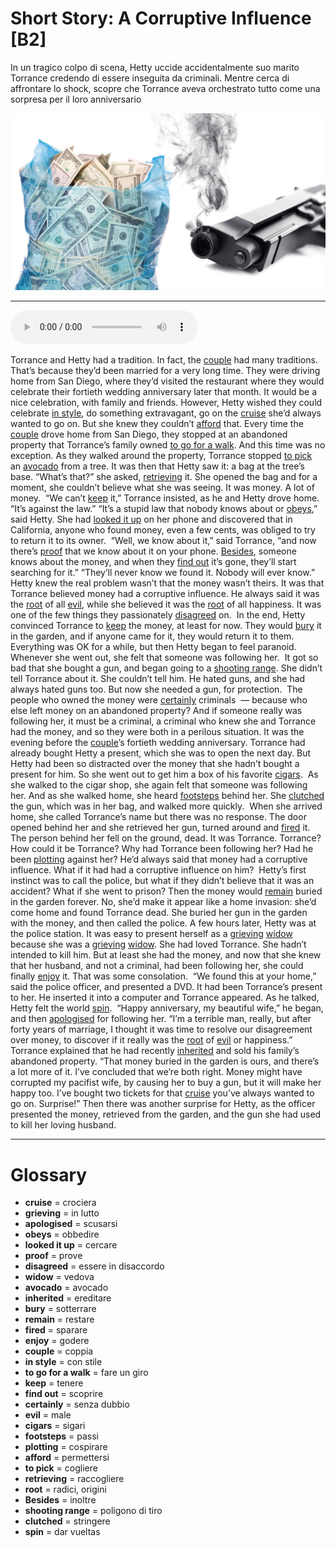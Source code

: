 # Short Story: A Corruptive Influence   [B2]

In un tragico colpo di scena, Hetty uccide accidentalmente suo marito Torrance credendo di essere inseguita da criminali. Mentre cerca di affrontare lo shock, scopre che Torrance aveva orchestrato tutto come una sorpresa per il loro anniversario

![](Short%20Story%20A%20Corruptive%20Influence.jpg)

--------------

<div>
<audio controls autoplay>
    <source src="https://raw.githubusercontent.com/dartie/knowledge-base/main/English/SpeakUp/2023-02/Short%20Story%20A%20Corruptive%20Influence.mp3" type="audio/mpeg">
</audio>
</div>


Torrance and Hetty had a tradition. In fact, the [couple](## "coppia") had many traditions. That’s because they’d been married for a very long time.
They were driving home from San Diego, where they’d visited the restaurant where they would celebrate their fortieth wedding anniversary later that month. It would be a nice celebration, with family and friends. However, Hetty wished they could celebrate [in style](## "con stile"), do something extravagant, go on the [cruise](## "crociera") she’d always wanted to go on. But she knew they couldn’t [afford](## "permettersi") that.
Every time the [couple](## "coppia") drove home from San Diego, they stopped at an abandoned property that Torrance’s family owned [to go for a walk](## "fare un giro"). And this time was no exception. As they walked around the property, Torrance stopped [to pick](## "cogliere") an [avocado](## "avocado") from a tree. It was then that Hetty saw it: a bag at the tree’s base.
“What’s that?” she asked, [retrieving](## "raccogliere") it. She opened the bag and for a moment, she couldn’t believe what she was seeing. It was money. A lot of money. 
“We can’t [keep](## "tenere") it,” Torrance insisted, as he and Hetty drove home. “It’s against the law.”
“It’s a stupid law that nobody knows about or [obeys](## "obbedire"),” said Hetty. She had [looked it up](## "cercare") on her phone and discovered that in California, anyone who found money, even a few cents, was obliged to try to return it to its owner. 
“Well, we know about it,” said Torrance, “and now there’s [proof](## "prove") that we know about it on your phone. [Besides](## "inoltre"), someone knows about the money, and when they [find out](## "scoprire") it’s gone, they’ll start searching for it.”
“They’ll never know we found it. Nobody will ever know.”
Hetty knew the real problem wasn’t that the money wasn’t theirs. It was that Torrance believed money had a corruptive influence. He always said it was the [root](## "radici, origini") of all [evil](## "male"), while she believed it was the [root](## "radici, origini") of all happiness. It was one of the few things they passionately [disagreed](## "essere in disaccordo") on. 
In the end, Hetty convinced Torrance to [keep](## "tenere") the money, at least for now. They would [bury](## "sotterrare") it in the garden, and if anyone came for it, they would return it to them. 
Everything was OK for a while, but then Hetty began to feel paranoid. Whenever she went out, she felt that someone was following her. 
It got so bad that she bought a gun, and began going to a [shooting range](## "poligono di tiro"). She didn’t tell Torrance about it. She couldn’t tell him. He hated guns, and she had always hated guns too. But now she needed a gun, for protection. 
The people who owned the money were [certainly](## "senza dubbio") criminals  — because who else left money on an abandoned property? And if someone really was following her, it must be a criminal, a criminal who knew she and Torrance had the money, and so they were both in a perilous situation.
It was the evening before the [couple](## "coppia")’s fortieth wedding anniversary. Torrance had already bought Hetty a present, which she was to open the next day. But Hetty had been so distracted over the money that she hadn’t bought a present for him. So she went out to get him a box of his favorite [cigars](## "sigari"). 
As she walked to the cigar shop, she again felt that someone was following her. And as she walked home, she heard [footsteps](## "passi") behind her. She [clutched](## "stringere") the gun, which was in her bag, and walked more quickly. 
When she arrived home, she called Torrance’s name but there was no response. The door opened behind her and she retrieved her gun, turned around and [fired](## "sparare") it. The person behind her fell on the ground, dead. It was Torrance.
Torrance? How could it be Torrance? Why had Torrance been following her? Had he been [plotting](## "cospirare") against her? He’d always said that money had a corruptive influence. What if it had had a corruptive influence on him? 
Hetty’s first instinct was to call the police, but what if they didn’t believe that it was an accident? What if she went to prison? Then the money would [remain](## "restare") buried in the garden forever.
No, she’d make it appear like a home invasion: she’d come home and found Torrance dead. She buried her gun in the garden with the money, and then called the police.
A few hours later, Hetty was at the police station. It was easy to present herself as a [grieving](## "in lutto") [widow](## "vedova") because she was a [grieving](## "in lutto") [widow](## "vedova"). She had loved Torrance. She hadn’t intended to kill him. But at least she had the money, and now that she knew that her husband, and not a criminal, had been following her, she could finally [enjoy](## "godere") it. That was some consolation. 
“We found this at your home,” said the police officer, and presented a DVD. It had been Torrance’s present to her. He inserted it into a computer and Torrance appeared. As he talked, Hetty felt the world [spin](## "dar vueltas"). 
“Happy anniversary, my beautiful wife,” he began, and then [apologised](## "scusarsi") for following her. “I’m a terrible man, really, but after forty years of marriage, I thought it was time to resolve our disagreement over money, to discover if it really was the [root](## "radici, origini") of [evil](## "male") or happiness.” 
Torrance explained that he had recently [inherited](## "ereditare") and sold his family’s abandoned property. “That money buried in the garden is ours, and there’s a lot more of it. I’ve concluded that we’re both right. Money might have corrupted my pacifist wife, by causing her to buy a gun, but it will make her happy too. I’ve bought two tickets for that [cruise](## "crociera") you’ve always wanted to go on. Surprise!”
Then there was another surprise for Hetty, as the officer presented the money, retrieved from the garden, and the gun she had used to kill her loving husband.

--------------

<div style = "display:block; clear:both; page-break-after:always;"></div>

# Glossary
* **cruise** = crociera
* **grieving** = in lutto
* **apologised** = scusarsi
* **obeys** = obbedire
* **looked it up** = cercare
* **proof** = prove
* **disagreed** = essere in disaccordo
* **widow** = vedova
* **avocado** = avocado
* **inherited** = ereditare
* **bury** = sotterrare
* **remain** = restare
* **fired** = sparare
* **enjoy** = godere
* **couple** = coppia
* **in style** = con stile
* **to go for a walk** = fare un giro
* **keep** = tenere
* **find out** = scoprire
* **certainly** = senza dubbio
* **evil** = male
* **cigars** = sigari
* **footsteps** = passi
* **plotting** = cospirare
* **afford** = permettersi
* **to pick** = cogliere
* **retrieving** = raccogliere
* **root** = radici, origini
* **Besides** = inoltre
* **shooting range** = poligono di tiro
* **clutched** = stringere
* **spin** = dar vueltas
